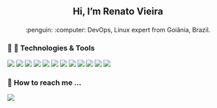 ## <p align="center">**Hi, I’m Renato Vieira** </p>

<p align="center"> :penguin: :computer: DevOps, Linux expert from Goiânia, Brazil. </p>

  ### :rocket: :wrench: **Technologies & Tools**

<img src="https://img.shields.io/badge/Linux-FCC624?style=plastic&logo=linux&logoColor=black"> <img src="https://img.shields.io/badge/Shell_Script-121011?style=palstic&logo=gnu-bash&logoColor=white"> <img src="https://img.shields.io/badge/Java-ED8B00?style=plastic&logo=java&logoColor=white"> <img src="https://img.shields.io/badge/Markdown-000000?style=plastic&logo=markdown&logoColor=white"> <img src="https://img.shields.io/badge/PostgreSQL-316192?style=plastic&logo=postgresql&logoColor=white"> <img src="https://img.shields.io/badge/Heroku-430098?style=plastic&logo=heroku&logoColor=white"> <img src="https://img.shields.io/badge/Google_Cloud-4285F4?style=plastic&logo=google-cloud&logoColor=white"> <img src="https://img.shields.io/badge/Amazon_AWS-232F3E?style=plastic&logo=amazon-aws&logoColor=white"> <img src="https://img.shields.io/badge/Visual_Studio_Code-0078D4?style=plastic&logo=visual%20studio%20code&logoColor=white"> <img src="https://img.shields.io/badge/Git-F05032?style=plastic&logo=git&logoColor=white"> <img src="https://img.shields.io/badge/Docker-2CA5E0?style=plastic&logo=docker&logoColor=white"> <img src="https://img.shields.io/badge/Jenkins-232F3E?style=plastic&logo=jenkins&logoColor=white">

  ### :mag_right: **How to reach me ...**

[<img src="https://img.shields.io/badge/linkedin-%230077B5.svg?&style=for-the-badge&logo=linkedin&logoColor=white">](https://www.linkedin.com/in/renatovieiracosta/) 

<!---
rvieiracosta/rvieiracosta is a ✨ special ✨ repository because its `README.md` (this file) appears on your GitHub profile.
You can click the Preview link to take a look at your changes.
--->
